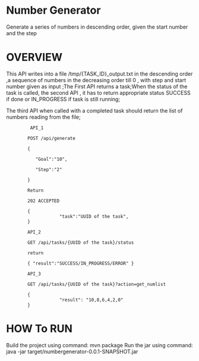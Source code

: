 # Number Generator
Generate a series of numbers in descending order, given the start number and the step

# OVERVIEW
This API writes into a file /tmp/{TASK_ID}_output.txt in the descending order  ,a sequence of numbers in the decreasing order till 0 , with step and start number given  as input  ;The First API returns a task;When the status of the task is called, the second API , it has to return appropriate status SUCCESS if done or IN_PROGRESS if task is still running;

The third API when called with a completed task should return the list of numbers reading from the file;

             API_1

            POST /api/generate

            {

               "Goal":"10",

               "Step":"2"

            }

            Return

            202 ACCEPTED

            {
                        "task":"UUID of the task",
            }

            API_2

            GET /api/tasks/{UUID of the task}/status

            return

            { "result":"SUCCESS/IN_PROGRESS/ERROR" }

            API_3

            GET /api/tasks/{UUID of the task}?action=get_numlist

            {
                        "result": "10,8,6,4,2,0"
            }

# HOW To RUN
Build the project using command: mvn package
Run the jar using command: java -jar target/numbergenerator-0.0.1-SNAPSHOT.jar

